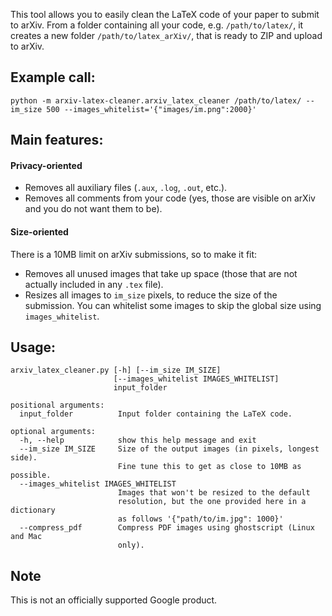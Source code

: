 
This tool allows you to easily clean the LaTeX code of your paper to submit to
arXiv. From a folder containing all your code, e.g. `/path/to/latex/`, it
creates a new folder `/path/to/latex_arXiv/`, that is ready to ZIP and upload to
arXiv.

## Example call:

```
python -m arxiv-latex-cleaner.arxiv_latex_cleaner /path/to/latex/ --im_size 500 --images_whitelist='{"images/im.png":2000}'
```

## Main features:

#### Privacy-oriented

*   Removes all auxiliary files (`.aux`, `.log`, `.out`, etc.).
*   Removes all comments from your code (yes, those are visible on arXiv and you
    do not want them to be).

#### Size-oriented

There is a 10MB limit on arXiv submissions, so to make it fit:

*   Removes all unused images that take up space (those that are not actually
    included in any `.tex` file).
*   Resizes all images to `im_size` pixels, to reduce the size of the
    submission. You can whitelist some images to skip the global size using
    `images_whitelist`.

## Usage:

```
arxiv_latex_cleaner.py [-h] [--im_size IM_SIZE]
                       [--images_whitelist IMAGES_WHITELIST]
                       input_folder

positional arguments:
  input_folder          Input folder containing the LaTeX code.

optional arguments:
  -h, --help            show this help message and exit
  --im_size IM_SIZE     Size of the output images (in pixels, longest side).
                        Fine tune this to get as close to 10MB as possible.
  --images_whitelist IMAGES_WHITELIST
                        Images that won't be resized to the default
                        resolution, but the one provided here in a dictionary
                        as follows '{"path/to/im.jpg": 1000}'
  --compress_pdf        Compress PDF images using ghostscript (Linux and Mac
                        only).

```

## Note

This is not an officially supported Google product.
